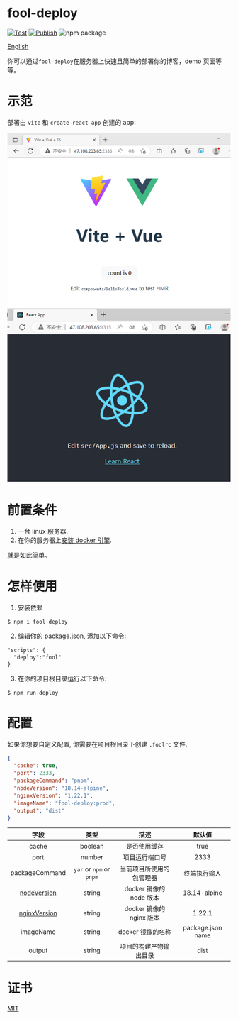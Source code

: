 # fool-deploy

[![Test](https://github.com/thomas-void0/fool-deploy/actions/workflows/test.yml/badge.svg)](https://github.com/thomas-void0/fool-deploy/actions/workflows/test.yml)
[![Publish](https://github.com/thomas-void0/fool-deploy/actions/workflows/publish.yml/badge.svg)](https://github.com/thomas-void0/fool-deploy/actions/workflows/publish.yml) <img src="https://img.shields.io/npm/v/fool-deploy.svg" alt="npm package">

[English](./README.md)

你可以通过`fool-deploy`在服务器上快速且简单的部署你的博客，demo 页面等等。

# 示范

部署由 `vite` 和 `create-react-app` 创建的 app:

![vite](./img/vite-vue.jpg)
![create-react-app](./img/create-react-app.jpg)

# 前置条件

1. 一台 linux 服务器.
2. 在你的服务器上[安装 docker 引擎](https://docs.docker.com/engine/install/centos/).

就是如此简单。

# 怎样使用

1. 安装依赖

```shell
$ npm i fool-deploy
```

2. 编辑你的 package.json, 添加以下命令:

```shell
"scripts": {
  "deploy":"fool"
}
```

3. 在你的项目根目录运行以下命令:

```shell
$ npm run deploy
```

# 配置

如果你想要自定义配置, 你需要在项目根目录下创建 `.foolrc` 文件.

```json
{
  "cache": true,
  "port": 2333,
  "packageCommand": "pnpm",
  "nodeVersion": "18.14-alpine",
  "nginxVersion": "1.22.1",
  "imageName": "fool-deploy:prod",
  "output": "dist"
}
```

|                      字段                      |           类型           |           描述           |      默认值       |
| :--------------------------------------------: | :----------------------: | :----------------------: | :---------------: |
|                     cache                      |         boolean          |       是否使用缓存       |       true        |
|                      port                      |          number          |      项目运行端口号      |       2333        |
|                 packageCommand                 | `yar` or `npm` or `pnpm` | 当前项目所使用的包管理器 |   终端执行输入    |
|  [nodeVersion](https://hub.docker.com/_/node)  |          string          | docker 镜像的 node 版本  |   18.14-alpine    |
| [nginxVersion](https://hub.docker.com/_/nginx) |          string          | docker 镜像的 nginx 版本 |      1.22.1       |
|                   imageName                    |          string          |    docker 镜像的名称     | package.json name |
|                     output                     |          string          |  项目的构建产物输出目录  |       dist        |

# 证书

[MIT](./LICENSE)
